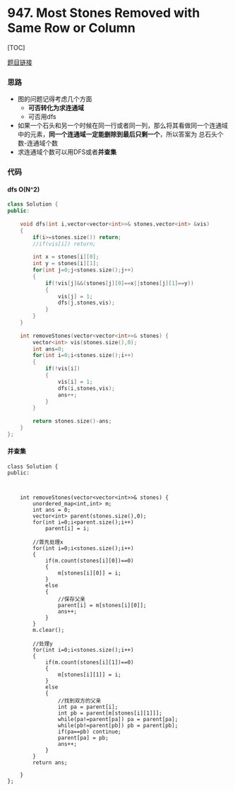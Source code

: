 
# 947. Most Stones Removed with Same Row or Column
[TOC]

[题目链接](https://leetcode.com/problems/most-stones-removed-with-same-row-or-column/)

### 思路
* 图的问题记得考虑几个方面
    * **可否转化为求连通域**
    * 可否用dfs
* 如果一个石头和另一个时候在同一行或者同一列，那么将其看做同一个连通域中的元素，**同一个连通域一定能删除到最后只剩一个**，所以答案为 总石头个数-连通域个数
* 求连通域个数可以用DFS或者**并查集**

### 代码

#### dfs O(N^2)
```cpp
class Solution {
public:
    
    void dfs(int i,vector<vector<int>>& stones,vector<int> &vis)
    {
        if(i>=stones.size()) return;
        //if(vis[i]) return;
        
        int x = stones[i][0];
        int y = stones[i][1];
        for(int j=0;j<stones.size();j++)
        {
            if(!vis[j]&&(stones[j][0]==x||stones[j][1]==y))
            {
                vis[j] = 1;
                dfs(j,stones,vis);
            }
        }
    }
    
    int removeStones(vector<vector<int>>& stones) {
        vector<int> vis(stones.size(),0);
        int ans=0;
        for(int i=0;i<stones.size();i++)
        {
            if(!vis[i])
            {
                vis[i] = 1;
                dfs(i,stones,vis);
                ans++;
            }
        }
        
        return stones.size()-ans;
    }
};
```

#### 并查集
```
class Solution {
public:
    

    
    int removeStones(vector<vector<int>>& stones) {
        unordered_map<int,int> m;
        int ans = 0;
        vector<int> parent(stones.size(),0);
        for(int i=0;i<parent.size();i++)
            parent[i] = i;
        
        //首先处理x
        for(int i=0;i<stones.size();i++)
        {
            if(m.count(stones[i][0])==0)
            {
                m[stones[i][0]] = i;
            }
            else
            {
                //保存父亲
                parent[i] = m[stones[i][0]];
                ans++;
            }
        }
        m.clear();
        
        //处理y
        for(int i=0;i<stones.size();i++)
        {
            if(m.count(stones[i][1])==0)
            {
                m[stones[i][1]] = i;
            }
            else
            {
                //找到双方的父亲
                int pa = parent[i];
                int pb = parent[m[stones[i][1]]];
                while(pa!=parent[pa]) pa = parent[pa];
                while(pb!=parent[pb]) pb = parent[pb];
                if(pa==pb) continue;
                parent[pa] = pb;
                ans++;
            }
        }
        return ans;
        
    }
};
```